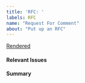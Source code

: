 ```yaml
---
title: 'RFC: '
labels: RFC
name: "Request For Comment"
about: "Put up an RFC"
---
```



[Rendered](https://github.com/mitodl/open-discussions/blob/COMMIT_BLOB/docs/rfcs/XXXX-feature-name.md)

#### Relevant Issues

#### Summary
